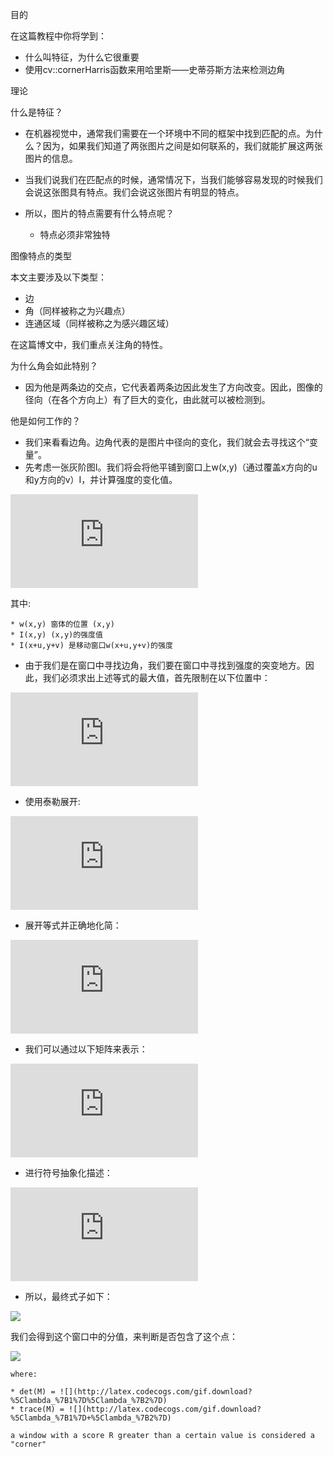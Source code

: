 目的

在这篇教程中你将学到：

* 什么叫特征，为什么它很重要
* 使用cv::cornerHarris函数来用哈里斯——史蒂芬斯方法来检测边角

理论

什么是特征？

* 在机器视觉中，通常我们需要在一个环境中不同的框架中找到匹配的点。为什么？因为，如果我们知道了两张图片之间是如何联系的，我们就能扩展这两张图片的信息。
* 当我们说我们在匹配点的时候，通常情况下，当我们能够容易发现的时候我们会说这张图具有特点。我们会说这张图片有明显的特点。
* 所以，图片的特点需要有什么特点呢？
    
    * 特点必须非常独特

图像特点的类型

本文主要涉及以下类型：

* 边
* 角（同样被称之为兴趣点）
* 连通区域（同样被称之为感兴趣区域）

在这篇博文中，我们重点关注角的特性。

为什么角会如此特别？

* 因为他是两条边的交点，它代表着两条边因此发生了方向改变。因此，图像的径向（在各个方向上）有了巨大的变化，由此就可以被检测到。

他是如何工作的？

* 我们来看看边角。边角代表的是图片中径向的变化，我们就会去寻找这个“变量”。
* 先考虑一张灰阶图I。我们将会将他平铺到窗口上w(x,y)（通过覆盖x方向的u和y方向的v）I，并计算强度的变化值。

![](http://latex.codecogs.com/gif.latex?E%28u%2Cv%29%20%3D%20%5Csum%20_%7Bx%2Cy%7D%20w%28x%2Cy%29%5B%20I%28x+u%2Cy+v%29%20-%20I%28x%2Cy%29%5D%5E%7B2%7D)

其中:

    * w(x,y) 窗体的位置 (x,y)
    * I(x,y) (x,y)的强度值
    * I(x+u,y+v) 是移动窗口w(x+u,y+v)的强度

* 由于我们是在窗口中寻找边角，我们要在窗口中寻找到强度的突变地方。因此，我们必须求出上述等式的最大值，首先限制在以下位置中：

![](http://latex.codecogs.com/gif.latex?%5Csum%20_%7Bx%2Cy%7D%5B%20I%28x+u%2Cy+v%29%20-%20I%28x%2Cy%29%5D%5E%7B2%7D)

* 使用泰勒展开:

![](http://latex.codecogs.com/gif.latex?E%28u%2Cv%29%20%5Capprox%20%5Csum%20_%7Bx%2Cy%7D%5B%20I%28x%2Cy%29%20+%20u%20I_%7Bx%7D%20+%20vI_%7By%7D%20-%20I%28x%2Cy%29%5D%5E%7B2%7D)

* 展开等式并正确地化简：

![](http://latex.codecogs.com/gif.latex?E%28u%2Cv%29%20%5Capprox%20%5Csum%20_%7Bx%2Cy%7D%20u%5E%7B2%7DI_%7Bx%7D%5E%7B2%7D%20+%202uvI_%7Bx%7DI_%7By%7D%20+%20v%5E%7B2%7DI_%7By%7D%5E%7B2%7D)

* 我们可以通过以下矩阵来表示：

![](http://latex.codecogs.com/gif.latex?E%28u%2Cv%29%20%5Capprox%20%5Cbegin%7Bbmatrix%7D%20u%20%26%20v%20%5Cend%7Bbmatrix%7D%20%5Cleft%20%28%20%5Cdisplaystyle%20%5Csum_%7Bx%2Cy%7D%20w%28x%2Cy%29%20%5Cbegin%7Bbmatrix%7D%20I_x%5E%7B2%7D%20%26%20I_%7Bx%7DI_%7By%7D%20%5C%5C%20I_xI_%7By%7D%20%26%20I_%7By%7D%5E%7B2%7D%20%5Cend%7Bbmatrix%7D%20%5Cright%20%29%20%5Cbegin%7Bbmatrix%7D%20u%20%5C%5C%20v%20%5Cend%7Bbmatrix%7D)

* 进行符号抽象化描述：

![](http://latex.codecogs.com/gif.latex?M%20%3D%20%5Cdisplaystyle%20%5Csum_%7Bx%2Cy%7D%20w%28x%2Cy%29%20%5Cbegin%7Bbmatrix%7D%20I_x%5E%7B2%7D%20%26%20I_%7Bx%7DI_%7By%7D%20%5C%5C%20I_xI_%7By%7D%20%26%20I_%7By%7D%5E%7B2%7D%20%5Cend%7Bbmatrix%7D)

* 所以，最终式子如下：

![](http://latex.codecogs.com/gif.download?E%28u%2Cv%29%20%5Capprox%20%5Cbegin%7Bbmatrix%7D%20u%20%26%20v%20%5Cend%7Bbmatrix%7D%20M%20%5Cbegin%7Bbmatrix%7D%20u%20%5C%5C%20v%20%5Cend%7Bbmatrix%7D)

我们会得到这个窗口中的分值，来判断是否包含了这个点：

![](http://latex.codecogs.com/gif.download?R%20%3D%20det%28M%29%20-%20k%28trace%28M%29%29%5E%7B2%7D)

    where:

    * det(M) = ![](http://latex.codecogs.com/gif.download?%5Clambda_%7B1%7D%5Clambda_%7B2%7D)
    * trace(M) = ![](http://latex.codecogs.com/gif.download?%5Clambda_%7B1%7D+%5Clambda_%7B2%7D)

    a window with a score R greater than a certain value is considered a "corner"
